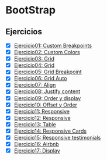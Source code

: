 # BootStrap

## Ejercicios
- [x] [Ejercicio01: Custom Breakpoints](Ejercicio01)
- [x] [Ejercicio02: Custom Colors](Ejercicio02)
- [x] [Ejercicio03: Grid](Ejercicio03)
- [x] [Ejercicio04: Grid](Ejercicio04)
- [x] [Ejercicio05: Grid Breakpoint](Ejercicio05)
- [x] [Ejercicio06: Grid Auto](Ejercicio06)
- [x] [Ejercicio07: Align](Ejercicio07)
- [x] [Ejercicio08: Justify content](Ejercicio08)
- [x] [Ejercicio09: Order y display](Ejercicio09)
- [x] [Ejercicio10: Offset y Order](Ejercicio10)
- [x] [Ejercicio11: Responsive](Ejercicio11)
- [x] [Ejercicio12: Responsive](Ejercicio12)
- [x] [Ejercicio13: Table](Ejercicio13)
- [x] [Ejercicio14: Responsive Cards](Ejercicio14)
- [x] [Ejercicio15: Responsive testimonials](Ejercicio15)
- [x] [Ejercicio16: Airbnb](Ejercicio16)
- [x] [Ejercicio17: Display](Ejercicio17)